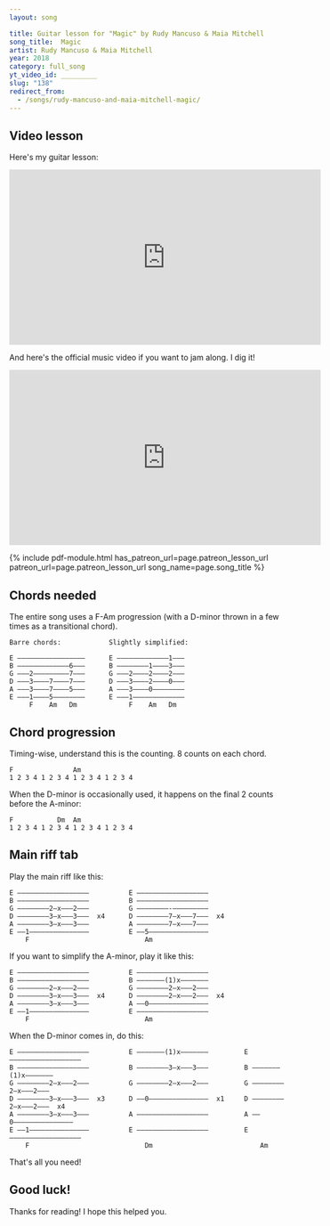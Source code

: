 ```yaml
---
layout: song

title: Guitar lesson for "Magic" by Rudy Mancuso & Maia Mitchell
song_title:  Magic
artist: Rudy Mancuso & Maia Mitchell
year: 2018
category: full_song
yt_video_id: _________
slug: "138"
redirect_from:
  - /songs/rudy-mancuso-and-maia-mitchell-magic/
---
```


## Video lesson

Here's my guitar lesson:

<iframe width="560" height="315" src="https://www.youtube.com/embed/njxbmiBEvYc?showinfo=0" frameborder="0" allowfullscreen></iframe>
<br />

And here's the official music video if you want to jam along. I dig it!

<iframe width="560" height="315" src="https://www.youtube.com/embed/lRkTgVynmbM" frameborder="0" allow="autoplay; encrypted-media" allowfullscreen></iframe>

{% include pdf-module.html has_patreon_url=page.patreon_lesson_url patreon_url=page.patreon_lesson_url song_name=page.song_title %}



## Chords needed

The entire song uses a F-Am progression (with a D-minor thrown in a few times as a transitional chord).

    Barre chords:            Slightly simplified:

    E –––––––––––––––––      E –––––––––––––1–––
    B –––––––––––––6–––      B ––––––––1––––3–––
    G –––2–––––––––7–––      G –––2––––2––––2–––
    D –––3––––7––––7–––      D –––3––––2––––0–––
    A –––3––––7––––5–––      A –––3––––0––––––––
    E –––1––––5––––––––      E –––1–––––––––––––
         F    Am   Dm             F    Am   Dm  

## Chord progression

Timing-wise, understand this is the counting. 8 counts on each chord.

    F               Am
    1 2 3 4 1 2 3 4 1 2 3 4 1 2 3 4

When the D-minor is occasionally used, it happens on the final 2 counts before the A-minor:

    F           Dm  Am
    1 2 3 4 1 2 3 4 1 2 3 4 1 2 3 4

## Main riff tab

Play the main riff like this:

    E ––––––––––––––––––          E ––––––––––––––––––
    B ––––––––––––––––––          B ––––––––––––––––––
    G ––––––––2–x–––2–––          G ––––––––-–––––––––
    D ––––––––3–x–––3–––  x4      D ––––––––7–x–––7–––  x4
    A ––––––––3–x–––3–––          A ––––––––7–x–––7–––
    E ––1–––––––––––––––          E ––5–––––––––––––––
        F                             Am

If you want to simplify the A-minor, play it like this:

    E ––––––––––––––––––          E ––––––––––––––––––
    B ––––––––––––––––––          B –––––––(1)x–––––––
    G ––––––––2–x–––2–––          G ––––––––2–x–––2–––
    D ––––––––3–x–––3–––  x4      D ––––––––2–x–––2–––  x4
    A ––––––––3–x–––3–––          A ––0–––––––––––––––
    E ––1–––––––––––––––          E ––––––––––––––––––
        F                             Am

When the D-minor comes in, do this:

    E ––––––––––––––––––          E –––––––(1)x–––––––         E ––––––––––––––––––
    B ––––––––––––––––––          B ––––––––3–x–––3–––         B –––––––(1)x–––––––
    G ––––––––2–x–––2–––          G ––––––––2–x–––2–––         G ––––––––2–x–––2–––
    D ––––––––3–x–––3–––  x3      D ––0–––––––––––––––  x1     D ––––––––2–x–––2–––  x4
    A ––––––––3–x–––3–––          A ––––––––––––––––––         A ––0–––––––––––––––
    E ––1–––––––––––––––          E ––––––––––––––––––         E ––––––––––––––––––
        F                             Dm                           Am

That's all you need!

## Good luck!

Thanks for reading! I hope this helped you.
